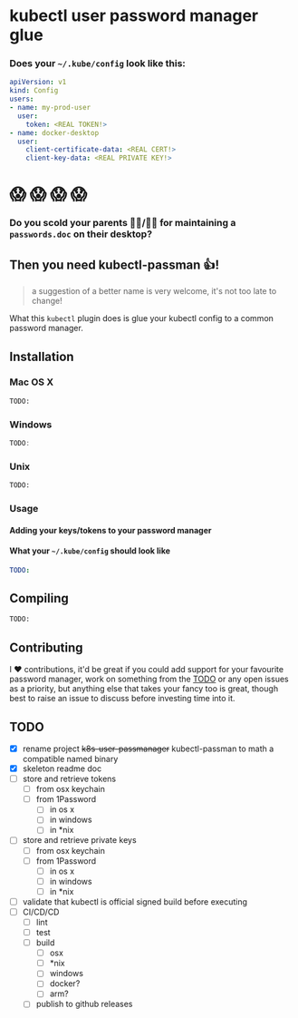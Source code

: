 # kubectl user password manager glue

### Does your `~/.kube/config` look like this:
```yaml
apiVersion: v1
kind: Config
users:
- name: my-prod-user
  user:
    token: <REAL TOKEN!>
- name: docker-desktop
  user:
    client-certificate-data: <REAL CERT!>
    client-key-data: <REAL PRIVATE KEY!>
```
# :scream: :scream: :scream: :scream:

### Do you scold your parents :man_teacher:/:woman_teacher: for maintaining a `passwords.doc` on their desktop?

## Then you need kubectl-passman :thumbsup:!

> a suggestion of a better name is very welcome, it's not too late to change!

What this `kubectl` plugin does is glue your kubectl config to a common password manager.

## Installation

### Mac OS X

```bash
TODO:
```
### Windows

```powershell
TODO:
```

### Unix

```bash
TODO:
```

### Usage

#### Adding your keys/tokens to your password manager

#### What your `~/.kube/config` should look like

```yaml
TODO:
```

## Compiling
``` bash
TODO: 
```

## Contributing
I :heart: contributions, it'd be great if you could add support for your favourite password manager, work on something from the [TODO](#TODO) or any open issues as a priority, but anything else that takes your fancy too is great, though best to raise an issue to discuss before investing time into it.

## TODO

- [x] rename project ~~k8s-user-passmanager~~ kubectl-passman to math a compatible named binary
- [x] skeleton readme doc
- [ ] store and retrieve tokens
  - [ ] from osx keychain
  - [ ] from 1Password
    - [ ] in os x
    - [ ] in windows
    - [ ] in *nix
- [ ] store and retrieve private keys
  - [ ] from osx keychain
  - [ ] from 1Password
    - [ ] in os x
    - [ ] in windows
    - [ ] in *nix
- [ ] validate that kubectl is official signed build before executing
- [ ] CI/CD/CD
  - [ ] lint
  - [ ] test
  - [ ] build
    - [ ] osx
    - [ ] *nix
    - [ ] windows
    - [ ] docker?
    - [ ] arm?
  - [ ] publish to github releases
